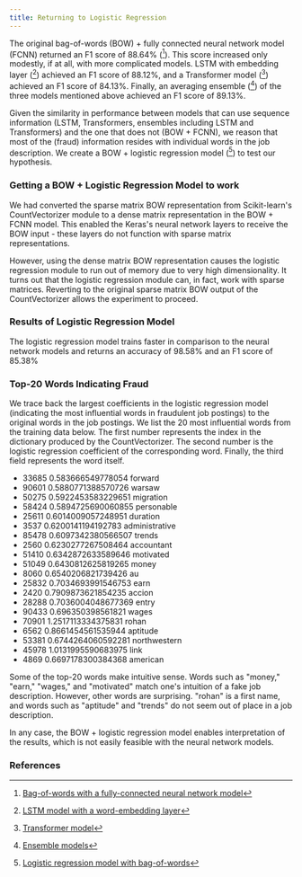 ```yaml
---
title: Returning to Logistic Regression
---
```

The original bag-of-words (BOW) + fully connected neural network model (FCNN) returned an F1 score of 88.64% ([^colab1]). This score increased only modestly, if at all, with more complicated models. LSTM with embedding layer ([^colab3]) achieved an F1 score of 88.12%, and a Transformer model ([^colab5]) achieved an F1 score of 84.13%. Finally, an averaging ensemble ([^colab6]) of the three models mentioned above achieved an F1 score of 89.13%.

Given the similarity in performance between models that can use sequence information (LSTM, Transformers, ensembles including LSTM and Transformers) and the one that does not (BOW + FCNN), we reason that most of the (fraud) information resides with individual words in the job description. We create a BOW + logistic regression model ([^colab7]) to test our hypothesis.

### Getting a BOW + Logistic Regression Model to work
We had converted the sparse matrix BOW representation from Scikit-learn's CountVectorizer module to a dense matrix representation in the BOW + FCNN model. This enabled the Keras's neural network layers to receive the BOW input - these layers do not function with sparse matrix representations. 

However, using the dense matrix BOW representation causes the logistic regression module to run out of memory due to very high dimensionality. It turns out that the logistic regression module can, in fact, work with sparse matrices. Reverting to the original sparse matrix BOW output of the CountVectorizer allows the experiment to proceed.

### Results of Logistic Regression Model
The logistic regression model trains faster in comparison to the neural network models and returns an accuracy of 98.58% and an F1 score of 85.38%

### Top-20 Words Indicating Fraud
We trace back the largest coefficients in the logistic regression model (indicating the most influential words in fraudulent job postings) to the original words in the job postings. We list the 20 most influential words from the training data below. The first number represents the index in the dictionary produced by the CountVectorizer. The second number is the logistic regression coefficient of the corresponding word. Finally, the third field represents the word itself.
* 33685 0.583666549778054 forward
* 90601 0.5880771388570726 warsaw
* 50275 0.5922453583229651 migration
* 58424 0.5894725690060855 personable
* 25611 0.6014009057248951 duration
* 3537 0.6200141194192783 administrative
* 85478 0.6097342380566507 trends
* 2560 0.6230277267508464 accountant
* 51410 0.6342872633589646 motivated
* 51049 0.6430812625819265 money
* 8060 0.6540206821739426 au
* 25832 0.7034693991546753 earn
* 2420 0.7909873621854235 accion
* 28288 0.7036004048677369 entry
* 90433 0.696350398561821 wages
* 70901 1.2517113334375831 rohan
* 6562 0.8661454561535944 aptitude
* 53381 0.6744264060592281 northwestern
* 45978 1.0131995590683975 link
* 4869 0.6697178300384368 american

Some of the top-20 words make intuitive sense. Words such as "money," "earn," "wages," and "motivated" match one's intuition of a fake job description. However, other words are surprising. "rohan" is a first name, and words such as "aptitude" and "trends" do not seem out of place in a job description. 

In any case, the BOW + logistic regression model enables interpretation of the results, which is not easily feasible with the neural network models.

### References
[^colab1]: [Bag-of-words with a fully-connected neural network model](https://github.com/r-dube/fakejobs/blob/main/fj_fcnn.ipynb)
[^colab3]: [LSTM model with a word-embedding layer](https://github.com/r-dube/fakejobs/blob/main/fj_lstm.ipynb)
[^colab5]: [Transformer model](https://github.com/r-dube/fakejobs/blob/main/fj_transformer.ipynb)
[^colab6]: [Ensemble models](https://github.com/r-dube/fakejobs/blob/main/fj_ensemble.ipynb)
[^colab7]: [Logistic regression model with bag-of-words](https://github.com/r-dube/fakejobs/blob/main/fj_bow_logistic.ipynb)

